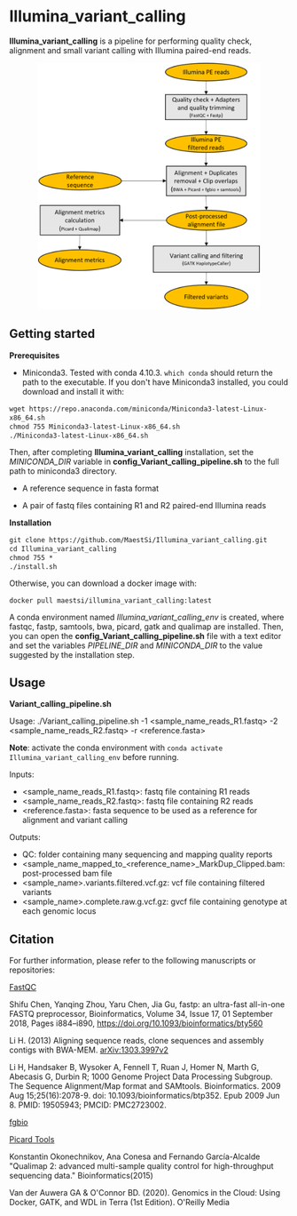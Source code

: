 # Illumina_variant_calling

**Illumina_variant_calling** is a pipeline for performing quality check, alignment and small variant calling with Illumina paired-end reads.

<p align="center">
  <img src="Figures/Illumina_variant_calling_pipeline.png" alt="drawing" width="400" title="Illumina_variant_calling_pipeline">
</p>

## Getting started

**Prerequisites**

* Miniconda3.
Tested with conda 4.10.3.
```which conda``` should return the path to the executable.
If you don't have Miniconda3 installed, you could download and install it with:
```
wget https://repo.anaconda.com/miniconda/Miniconda3-latest-Linux-x86_64.sh
chmod 755 Miniconda3-latest-Linux-x86_64.sh
./Miniconda3-latest-Linux-x86_64.sh
```

Then, after completing **Illumina\_variant\_calling** installation, set the _MINICONDA\_DIR_ variable in **config_Variant_calling_pipeline.sh** to the full path to miniconda3 directory.

* A reference sequence in fasta format

* A pair of fastq files containing R1 and R2 paired-end Illumina reads


**Installation**

```
git clone https://github.com/MaestSi/Illumina_variant_calling.git
cd Illumina_variant_calling
chmod 755 *
./install.sh
```

Otherwise, you can download a docker image with:

```
docker pull maestsi/illumina_variant_calling:latest
```

A conda environment named _Illumina\_variant\_calling_env_ is created, where fastqc, fastp, samtools, bwa, picard, gatk and qualimap are installed.
Then, you can open the **config\_Variant\_calling\_pipeline.sh** file with a text editor and set the variables _PIPELINE_DIR_ and _MINICONDA_DIR_ to the value suggested by the installation step.

## Usage


**Variant_calling_pipeline.sh**

Usage:
./Variant_calling_pipeline.sh -1 \<sample\_name_reads_R1.fastq\> -2 \<sample\_name_reads_R2.fastq\> -r \<reference.fasta\>

**Note**: activate the conda environment with ```conda activate Illumina_variant_calling_env``` before running.

Inputs:

* \<sample\_name_reads_R1.fastq\>: fastq file containing R1 reads
* \<sample\_name_reads_R2.fastq\>: fastq file containing R2 reads
* \<reference.fasta\>: fasta sequence to be used as a reference for alignment and variant calling

Outputs:
* QC: folder containing many sequencing and mapping quality reports
* \<sample\_name\_mapped\_to_\<reference_name\>\_MarkDup\_Clipped.bam: post-processed bam file
* \<sample\_name\>.variants.filtered.vcf.gz: vcf file containing filtered variants
* \<sample\_name\>.complete.raw.g.vcf.gz: gvcf file containing genotype at each genomic locus

## Citation

For further information, please refer to the following manuscripts or repositories:

[FastQC](https://www.bioinformatics.babraham.ac.uk/projects/fastqc/)

Shifu Chen, Yanqing Zhou, Yaru Chen, Jia Gu, fastp: an ultra-fast all-in-one FASTQ preprocessor, Bioinformatics, Volume 34, Issue 17, 01 September 2018, Pages i884–i890, https://doi.org/10.1093/bioinformatics/bty560

Li H. (2013) Aligning sequence reads, clone sequences and assembly contigs with BWA-MEM. [arXiv:1303.3997v2](https://arxiv.org/abs/1303.3997)

Li H, Handsaker B, Wysoker A, Fennell T, Ruan J, Homer N, Marth G, Abecasis G, Durbin R; 1000 Genome Project Data Processing Subgroup. The Sequence Alignment/Map format and SAMtools. Bioinformatics. 2009 Aug 15;25(16):2078-9. doi: 10.1093/bioinformatics/btp352. Epub 2009 Jun 8. PMID: 19505943; PMCID: PMC2723002.

[fgbio](https://github.com/fulcrumgenomics/fgbio)

[Picard Tools](http://broadinstitute.github.io/picard/)

Konstantin Okonechnikov, Ana Conesa and Fernando García-Alcalde "Qualimap 2: advanced multi-sample quality control for high-throughput sequencing data." Bioinformatics(2015)

Van der Auwera GA & O'Connor BD. (2020). Genomics in the Cloud: Using Docker, GATK, and WDL in Terra (1st Edition). O'Reilly Media
